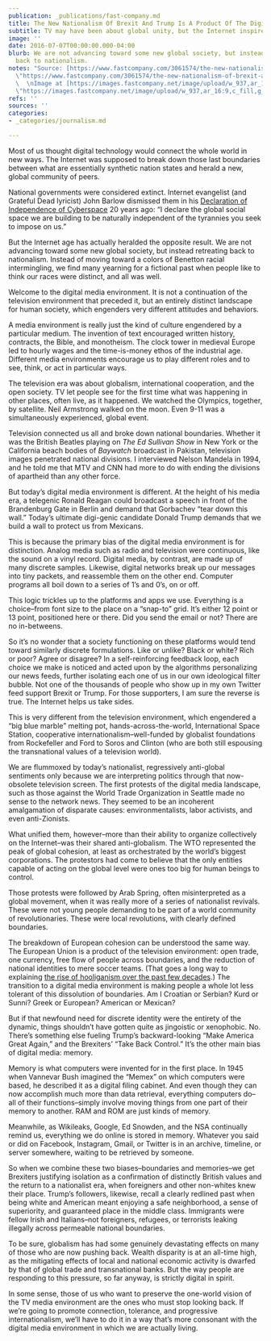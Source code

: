 ```yaml
---
publication: _publications/fast-company.md
title: The New Nationalism Of Brexit And Trump Is A Product Of The Digital Age
subtitle: TV may have been about global unity, but the Internet inspires the opposite.
image: ''
date: 2016-07-07T00:00:00.000-04:00
blurb: We are not advancing toward some new global society, but instead retreating
  back to nationalism.
notes: "Source: [https://www.fastcompany.com/3061574/the-new-nationalism-of-brexit-and-trump-is-a-product-of-the-digital-age](https://www.fastcompany.com/3061574/the-new-nationalism-of-brexit-and-trump-is-a-product-of-the-digital-age
  \"https://www.fastcompany.com/3061574/the-new-nationalism-of-brexit-and-trump-is-a-product-of-the-digital-age\")
  \  \nImage at [https://images.fastcompany.net/image/upload/w_937,ar_16:9,c_fill,g_auto,f_auto,q_auto,fl_lossy/fc/3061574-poster-p-1-the-nationalism-that-has-brought-us-brexit-and-trump-is-a-symptom-of-the-digital-age.webp](https://images.fastcompany.net/image/upload/w_937,ar_16:9,c_fill,g_auto,f_auto,q_auto,fl_lossy/fc/3061574-poster-p-1-the-nationalism-that-has-brought-us-brexit-and-trump-is-a-symptom-of-the-digital-age.webp
  \"https://images.fastcompany.net/image/upload/w_937,ar_16:9,c_fill,g_auto,f_auto,q_auto,fl_lossy/fc/3061574-poster-p-1-the-nationalism-that-has-brought-us-brexit-and-trump-is-a-symptom-of-the-digital-age.webp\")"
refs: ''
sources: ''
categories:
- _categories/journalism.md

---
```

Most of us thought digital technology would connect the whole world in new ways. The Internet was supposed to break down those last boundaries between what are essentially synthetic nation states and herald a new, global community of peers.

National governments were considered extinct. Internet evangelist (and Grateful Dead lyricist) John Barlow dismissed them in his [Declaration of Independence of Cyberspace](https://www.eff.org/cyberspace-independence) 20 years ago: “I declare the global social space we are building to be naturally independent of the tyrannies you seek to impose on us.”

But the Internet age has actually heralded the opposite result. We are not advancing toward some new global society, but instead retreating back to nationalism. Instead of moving toward a colors of Benetton racial intermingling, we find many yearning for a fictional past when people like to think our races were distinct, and all was well.

Welcome to the digital media environment. It is not a continuation of the television environment that preceded it, but an entirely distinct landscape for human society, which engenders very different attitudes and behaviors.

A media environment is really just the kind of culture engendered by a particular medium. The invention of text encouraged written history, contracts, the Bible, and monotheism. The clock tower in medieval Europe led to hourly wages and the time-is-money ethos of the industrial age. Different media environments encourage us to play different roles and to see, think, or act in particular ways.

The television era was about globalism, international cooperation, and the open society. TV let people see for the first time what was happening in other places, often live, as it happened. We watched the Olympics, together, by satellite. Neil Armstrong walked on the moon. Even 9-11 was a simultaneously experienced, global event.

Television connected us all and broke down national boundaries. Whether it was the British Beatles playing on _The Ed Sullivan Show_ in New York or the California beach bodies of _Baywatch_ broadcast in Pakistan, television images penetrated national divisions. I interviewed Nelson Mandela in 1994, and he told me that MTV and CNN had more to do with ending the divisions of apartheid than any other force.

But today’s digital media environment is different. At the height of his media era, a telegenic Ronald Reagan could broadcast a speech in front of the Brandenburg Gate in Berlin and demand that Gorbachev “tear down this wall.” Today’s ultimate digi-genic candidate Donald Trump demands that we build a wall to protect us from Mexicans.

This is because the primary bias of the digital media environment is for distinction. Analog media such as radio and television were continuous, like the sound on a vinyl record. Digital media, by contrast, are made up of many discrete samples. Likewise, digital networks break up our messages into tiny packets, and reassemble them on the other end. Computer programs all boil down to a series of 1’s and 0’s, on or off.

This logic trickles up to the platforms and apps we use. Everything is a choice–from font size to the place on a “snap-to” grid. It’s either 12 point or 13 point, positioned here or there. Did you send the email or not? There are no in-betweens.

So it’s no wonder that a society functioning on these platforms would tend toward similarly discrete formulations. Like or unlike? Black or white? Rich or poor? Agree or disagree? In a self-reinforcing feedback loop, each choice we make is noticed and acted upon by the algorithms personalizing our news feeds, further isolating each one of us in our own ideological filter bubble. Not one of the thousands of people who show up in my own Twitter feed support Brexit or Trump. For those supporters, I am sure the reverse is true. The Internet helps us take sides.

This is very different from the television environment, which engendered a “big blue marble” melting pot, hands-across-the-world, International Space Station, cooperative internationalism–well-funded by globalist foundations from Rockefeller and Ford to Soros and Clinton (who are both still espousing the transnational values of a television world).

We are flummoxed by today’s nationalist, regressively anti-global sentiments only because we are interpreting politics through that now-obsolete television screen. The first protests of the digital media landscape, such as those against the World Trade Organization in Seattle made no sense to the network news. They seemed to be an incoherent amalgamation of disparate causes: environmentalists, labor activists, and even anti-Zionists.

What unified them, however–more than their ability to organize collectively on the Internet–was their shared anti-globalism. The WTO represented the peak of global cohesion, at least as orchestrated by the world’s biggest corporations. The protestors had come to believe that the only entities capable of acting on the global level were ones too big for human beings to control.

Those protests were followed by Arab Spring, often misinterpreted as a global movement, when it was really more of a series of nationalist revivals. These were not young people demanding to be part of a world community of revolutionaries. These were local revolutions, with clearly defined boundaries.

The breakdown of European cohesion can be understood the same way. The European Union is a product of the television environment: open trade, one currency, free flow of people across boundaries, and the reduction of national identities to mere soccer teams. (That goes a long way to explaining [the rise of hooliganism over the past few decades](http://www.dailymail.co.uk/news/article-66593/Football-hooliganism-increase.html).) The transition to a digital media environment is making people a whole lot less tolerant of this dissolution of boundaries. Am I Croatian or Serbian? Kurd or Sunni? Greek or European? American or Mexican?

But if that newfound need for discrete identity were the entirety of the dynamic, things shouldn’t have gotten quite as jingoistic or xenophobic. No. There’s something else fueling Trump’s backward-looking “Make America Great Again,” and the Brexiters’ “Take Back Control.” It’s the other main bias of digital media: memory.

Memory is what computers were invented for in the first place. In 1945 when Vannevar Bush imagined the “Memex” on which computers were based, he described it as a digital filing cabinet. And even though they can now accomplish much more than data retrieval, everything computers do–all of their functions–simply involve moving things from one part of their memory to another. RAM and ROM are just kinds of memory.

Meanwhile, as Wikileaks, Google, Ed Snowden, and the NSA continually remind us, everything we do online is stored in memory. Whatever you said or did on Facebook, Instagram, Gmail, or Twitter is in an archive, timeline, or server somewhere, waiting to be retrieved by someone.

So when we combine these two biases–boundaries and memories–we get Brexiters justifying isolation as a confirmation of distinctly British values and the return to a nationalist era, when foreigners and other non-whites knew their place. Trump’s followers, likewise, recall a clearly redlined past when being white and American meant enjoying a safe neighborhood, a sense of superiority, and guaranteed place in the middle class. Immigrants were fellow Irish and Italians–not foreigners, refugees, or terrorists leaking illegally across permeable national boundaries.

To be sure, globalism has had some genuinely devastating effects on many of those who are now pushing back. Wealth disparity is at an all-time high, as the mitigating effects of local and national economic activity is dwarfed by that of global trade and transnational banks. But the way people are responding to this pressure, so far anyway, is strictly digital in spirit.

In some sense, those of us who want to preserve the one-world vision of the TV media environment are the ones who must stop looking back. If we’re going to promote connection, tolerance, and progressive internationalism, we’ll have to do it in a way that’s more consonant with the digital media environment in which we are actually living.